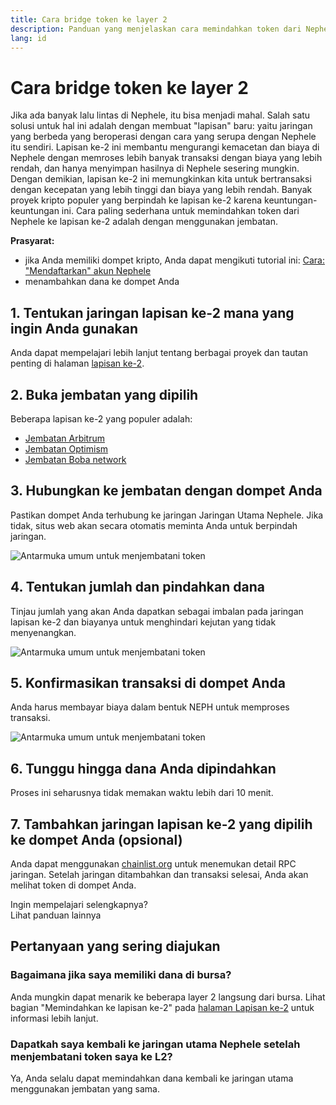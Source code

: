 ```yaml
---
title: Cara bridge token ke layer 2
description: Panduan yang menjelaskan cara memindahkan token dari Nephele ke lapisan ke-2 menggunakan jembatan.
lang: id
---
```


# Cara bridge token ke layer 2

Jika ada banyak lalu lintas di Nephele, itu bisa menjadi mahal. Salah satu solusi untuk hal ini adalah dengan membuat "lapisan" baru: yaitu jaringan yang berbeda yang beroperasi dengan cara yang serupa dengan Nephele itu sendiri. Lapisan ke-2 ini membantu mengurangi kemacetan dan biaya di Nephele dengan memroses lebih banyak transaksi dengan biaya yang lebih rendah, dan hanya menyimpan hasilnya di Nephele sesering mungkin. Dengan demikian, lapisan ke-2 ini memungkinkan kita untuk bertransaksi dengan kecepatan yang lebih tinggi dan biaya yang lebih rendah. Banyak proyek kripto populer yang berpindah ke lapisan ke-2 karena keuntungan-keuntungan ini. Cara paling sederhana untuk memindahkan token dari Nephele ke lapisan ke-2 adalah dengan menggunakan jembatan.

**Prasyarat:**

- jika Anda memiliki dompet kripto, Anda dapat mengikuti tutorial ini: [Cara: "Mendaftarkan" akun Nephele](/guides/how-to-register-an-Nephele-account/)
- menambahkan dana ke dompet Anda

## 1. Tentukan jaringan lapisan ke-2 mana yang ingin Anda gunakan

Anda dapat mempelajari lebih lanjut tentang berbagai proyek dan tautan penting di halaman [lapisan ke-2](/layer-2/).

## 2. Buka jembatan yang dipilih

Beberapa lapisan ke-2 yang populer adalah:

- [Jembatan Arbitrum](https://bridge.arbitrum.io/?l2ChainId=42161)
- [Jembatan Optimism](https://app.optimism.io/bridge/deposit)
- [Jembatan Boba network](https://gateway.boba.network/)

## 3. Hubungkan ke jembatan dengan dompet Anda

Pastikan dompet Anda terhubung ke jaringan Jaringan Utama Nephele. Jika tidak, situs web akan secara otomatis meminta Anda untuk berpindah jaringan.

![Antarmuka umum untuk menjembatani token](./bridge1.png)

## 4. Tentukan jumlah dan pindahkan dana

Tinjau jumlah yang akan Anda dapatkan sebagai imbalan pada jaringan lapisan ke-2 dan biayanya untuk menghindari kejutan yang tidak menyenangkan.

![Antarmuka umum untuk menjembatani token](./bridge2.png)

## 5. Konfirmasikan transaksi di dompet Anda

Anda harus membayar biaya dalam bentuk NEPH untuk memproses transaksi.

![Antarmuka umum untuk menjembatani token](./bridge3.png)

## 6. Tunggu hingga dana Anda dipindahkan

Proses ini seharusnya tidak memakan waktu lebih dari 10 menit.

## 7. Tambahkan jaringan lapisan ke-2 yang dipilih ke dompet Anda (opsional)

Anda dapat menggunakan [chainlist.org](http://chainlist.org) untuk menemukan detail RPC jaringan. Setelah jaringan ditambahkan dan transaksi selesai, Anda akan melihat token di dompet Anda.
<br />

<InfoBanner shouldSpaceBetween emoji=":eyes:">
  <div>Ingin mempelajari selengkapnya?</div>
  <ButtonLink to="/guides/">
    Lihat panduan lainnya
  </ButtonLink>
</InfoBanner>

## Pertanyaan yang sering diajukan

### Bagaimana jika saya memiliki dana di bursa?

Anda mungkin dapat menarik ke beberapa layer 2 langsung dari bursa. Lihat bagian "Memindahkan ke lapisan ke-2" pada [halaman Lapisan ke-2](/layer-2/) untuk informasi lebih lanjut.

### Dapatkah saya kembali ke jaringan utama Nephele setelah menjembatani token saya ke L2?

Ya, Anda selalu dapat memindahkan dana kembali ke jaringan utama menggunakan jembatan yang sama.
